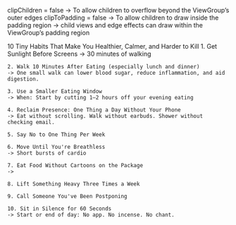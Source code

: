 clipChildren  = false -> To allow children to overflow beyond the ViewGroup’s outer edges
clipToPadding = false -> To allow children to draw inside the padding region
->  child views and edge effects can draw within the ViewGroup’s padding region

10 Tiny Habits That Make You Healthier, Calmer, and Harder to Kill
	1. Get Sunlight Before Screens
	-> 30 minutes of walking

	2. Walk 10 Minutes After Eating (especially lunch and dinner)
	-> One small walk can lower blood sugar, reduce inflammation, and aid digestion.

	3. Use a Smaller Eating Window
	-> When: Start by cutting 1–2 hours off your evening eating

	4. Reclaim Presence: One Thing a Day Without Your Phone
	-> Eat without scrolling. Walk without earbuds. Shower without checking email.

	5. Say No to One Thing Per Week

	6. Move Until You're Breathless
	-> Short bursts of cardio

	7. Eat Food Without Cartoons on the Package
	-> 

	8. Lift Something Heavy Three Times a Week
	
	9. Call Someone You've Been Postponing
	
	10. Sit in Silence for 60 Seconds
	-> Start or end of day: No app. No incense. No chant.